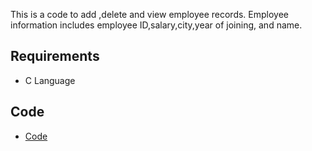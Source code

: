 This is a code to add ,delete and view  employee records. Employee information includes employee ID,salary,city,year of joining, and name.



## Requirements

* C Language

## Code 

* [Code](code/main.py)
